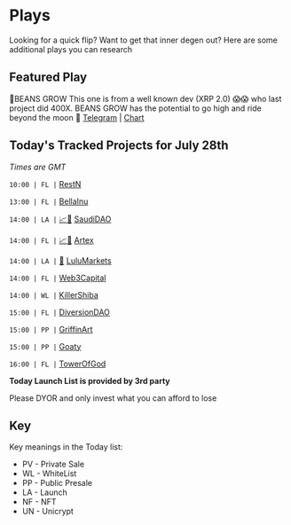 
# Plays

Looking for a quick flip? Want to get that inner degen out? Here are some additional plays you can research

## Featured Play

🌱BEANS GROW 
This one is from a well known dev (XRP 2.0) 😱😱 who last project did 400X. BEANS GROW has the potential to go high and ride beyond the moon 🌙 
[Telegram](https://t.me/BeansGrow) | [Chart](https://app.nexuscrypto.com/token/bsc/0x99ebD302896c147a8d3875F30C6B8414fD80342E) 


## Today's Tracked Projects for July 28th
_Times are GMT_

`10:00 | FL |`  [RestN](https://t.me/RestnOfficial)

`13:00 | FL |`  [BellaInu](https://t.me/bellainu1)

`14:00 | LA |` [📈](https://app.nexuscrypto.com/token/bsc/0x39fdc8620aa464b80fa39aa4190a68c164d6a8cb)[📲](https://www.pinksale.finance/launchpad/0x52ec4cB4464C18dE6F1EdEEE10b7Bd92d295E6Ca?chain=BSC) [SaudiDAO](https://t.me/SaudiDAOOfficial)

`14:00 | FL |` [📈](https://app.nexuscrypto.com/token/bsc/0x8af33e39214c3ce3c367ccc923ee74b49cd4bc05)[📲](https://www.pinksale.finance/launchpad/0x9B15BaFB092bccc17479E8508Dc6e3D8D36AD50A?chain=BSC) [Artex](https://t.me/artexcommunity)

`14:00 | LA |` [📲](https://www.pinksale.finance/launchpad/0xDBcFd559d4Cb7a6a107c41592EA1274718fC008e?chain=BSC) [LuluMarkets](https://t.me/lulumarkets)

`14:00 | FL |`  [Web3Capital](https://t.me/web3capitalofficial)

`14:00 | WL |`  [KillerShiba](https://t.me/KillerShibaEnglish)

`15:00 | FL |`  [DiversionDAO](https://t.me/DiversionDao)

`15:00 | PP |`  [GriffinArt](https://t.me/griffinart)

`15:00 | PP |`  [Goaty](https://t.me/GoatyOfficial)

`16:00 | FL |`  [TowerOfGod](https://t.me/Towerofgodbsc)

**Today Launch List is provided by 3rd party**

Please DYOR and only invest what you can afford to lose

## Key
Key meanings in the Today list:

- PV - Private Sale
- WL - WhiteList
- PP - Public Presale
- LA - Launch
- NF - NFT
- UN - Unicrypt